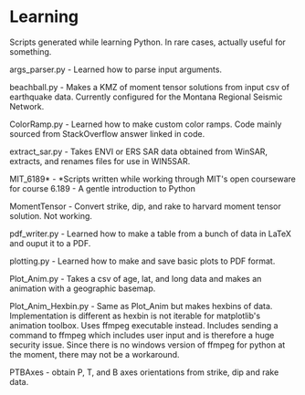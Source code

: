# Learning
Scripts generated while learning Python. In rare cases, actually useful for something.

args_parser.py - Learned how to parse input arguments.

beachball.py - Makes a KMZ of moment tensor solutions from input csv of earthquake data. Currently configured for the Montana Regional Seismic Network.

ColorRamp.py - Learned how to make custom color ramps. Code mainly sourced from StackOverflow answer linked in code.

extract_sar.py - Takes ENVI or ERS SAR data obtained from WinSAR, extracts, and renames files for use in WIN5SAR.

MIT_6189* - *Scripts written while working through MIT's open courseware for course 6.189 - A gentle introduction to Python

MomentTensor - Convert strike, dip, and rake to harvard moment tensor solution. Not working.

pdf_writer.py - Learned how to make a table from a bunch of data in LaTeX and ouput it to a PDF.

plotting.py - Learned how to make and save basic plots to PDF format.

Plot_Anim.py - Takes a csv of age, lat, and long data and makes an animation with a geographic basemap.

Plot_Anim_Hexbin.py - Same as Plot_Anim but makes hexbins of data. Implementation is different as hexbin is not iterable for matplotlib's animation toolbox. Uses ffmpeg executable instead. Includes sending a command to ffmpeg which includes user input and is therefore a huge security issue. Since there is no windows version of ffmpeg for python at the moment, there may not be a workaround. 

PTBAxes - obtain P, T, and B axes orientations from strike, dip and rake data.


